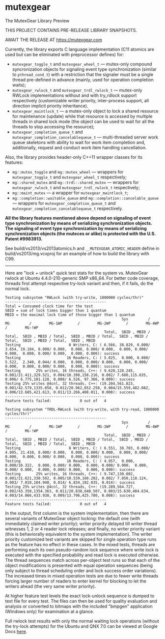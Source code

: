 # mutexgear
The MutexGear Library Preview

THIS PROJECT CONTAINS PRE-RELEASE LIBRARY SNAPSHOTS.

AWAIT THE RELEASE AT https://mutexgear.com

Currently, the library exports C language implementation 
(C11 atomics are used but can be eliminated with preprocessor defines) for:
* `mutexgear_toggle_t` and `mutexgear_wheel_t` — mutex-only compound syncronization 
objects for signaling event type synchronization (similar to `pthread_cond_t`) with 
a restriction that the signaler must be a single thread pre-defined in advance 
(mainly, used for operation completion waits);
* `mutexgear_rwlock_t` and `mutexgear_trdl_rwlock_t` — mutex-only RWLock implementations 
without and with try_rdlock support respectively (customizable writer priority, inter-process support, 
all direction implicit priority inheritance).
* `mutexgear_maintlock_t` — a mutex-only object to lock a shared resource for maintenance (update)
while that resource is accessed by multiple threads in shared lock mode 
(the object can be used to wait for all the threads to stop accessing the resource);
* `mutexgear_completion_queue_t` and `mutexgear_completion_cancelablequeue_t` — multi-threaded 
server work queue skeletons with ability to wait for work item completion and, additionally, 
request and conduct work item handling cancellation.

Also, the library provides header-only C++11 wrapper classes for its features:
* `mg::mutex_toggle` and `mg::mutex_wheel` — wrappers for `mutexgear_toggle_t` and `mutexgear_wheel_t` respectively;
* `mg::shared_mutex` and `mg::trdl::shared_mutex` — wrappers for `mutexgear_rwlock_t` and `mutexgear_trdl_rwlock_t` respectively;
* `mg::maint_mutex` — a wrapper for `mutexgear_maintlock_t`;
* `mg::completion::waitable_queue` and `mg::completion::cancelable_queue` — wrappers for 
`mutexgear_completion_queue_t` and `mutexgear_completion_cancelablequeue_t` respectively.

**All the library features mentioned above depend on signaling of event type synchronization 
by means of serializing synchronization objects. 
The signaling of event type synchronization by means of serializing synchronization objects (the muteces or alike) 
is protected with the U.S. Patent #9983913.**

See build/vs2013/vs2013atomics.h and `__MUTEXGEAR_ATOMIC_HEADER` define in build/vs2013/mg.vcxproj for an example 
of how to build the library with C99.

---

Here are "lock + unlock" quick test stats for the system vs. MutexGear rwlock at Ubuntu 4.4.0-210-generic SMP x86_64.
For better code coverage, threads first attempt respective try-lock variant and then, if it fails, do the normal lock.

    Testing subsystem "RWLock (with try-write, 1000000 cycles/thr)"
    ----------------------------------------------
    Total = Consumed clock time for the test
    SBID = sum of lock times bigger than 1 quantum
    MBID = the maximal lock time of those bigger than 1 quantum
                                                         Sys         /          MG         /        MG-1WP       /        MG-2WP       /        MG-4WP       /        MG-!WP
                                                 Total,  SBID , MBID / Total,  SBID , MBID / Total,  SBID , MBID / Total,  SBID , MBID / Total,  SBID , MBID / Total,  SBID , MBID
    Testing                      8 Writers, C: ( 6.566, 38.829, 0.000/ 3.654, 19.104, 0.000/ 0.000,  0.000, 0.000/ 0.000,  0.000, 0.000/ 0.000,  0.000, 0.000/ 0.000,  0.000, 0.000): success
    Testing                     16 Readers, C: ( 5.025,  0.000, 0.000/ 5.522,  2.340, 0.044/ 0.000,  0.000, 0.000/ 0.000,  0.000, 0.000/ 0.000,  0.000, 0.000/ 0.000,  0.000, 0.000): success
    Testing       25% writes, 16 threads, C++: ( 9.620,128.245, 0.001/21.411,329.521, 0.004/10.398,158.216, 0.002/ 7.680,115.635, 0.006/ 6.775,101.128, 0.008/ 6.526, 97.366, 0.009): success
    Testing 25% writes @4cnl, 32 threads, C++: (19.204,561.823, 0.001/42.579,1335.058, 0.012/20.962,652.258, 0.004/15.559,482.082, 0.006/13.685,421.613, 0.011/13.266,408.011, 0.008): success
    ----------------------------------------------
    Feature tests failed:             0 out of   4
    
    Testing subsystem "TRDL-RWLock (with try-write, with try-read, 1000000 cycles/thr)"
    ----------------------------------------------
                                                         Sys         /          MG         /        MG-1WP       /        MG-2WP       /        MG-4WP       /        MG-!WP
                                                 Total,  SBID , MBID / Total,  SBID , MBID / Total,  SBID , MBID / Total,  SBID , MBID / Total,  SBID , MBID / Total,  SBID , MBID
    Testing                      8 Writers, C: ( 6.551, 38.703, 0.000/ 4.005, 21.410, 0.000/ 0.000,  0.000, 0.000/ 0.000,  0.000, 0.000/ 0.000,  0.000, 0.000/ 0.000,  0.000, 0.000): success
    Testing                     16 Readers, C: ( 4.957,  0.000, 0.000/10.322,  0.000, 0.000/ 0.000,  0.000, 0.000/ 0.000,  0.000, 0.000/ 0.000,  0.000, 0.000/ 0.000,  0.000, 0.000): success
    Testing       25% writes, 16 threads, C++: ( 9.747,130.002, 0.001/21.621,330.592, 0.005/10.539,160.202, 0.002/ 7.850,118.124, 0.003/ 7.010,104.940, 0.014/ 6.834,102.035, 0.014): success
    Testing 25% writes @4cnl, 32 threads, C++: (19.289,564.727, 0.002/43.350,1354.363, 0.011/20.838,648.507, 0.003/15.630,484.634, 0.003/14.066,433.938, 0.009/13.796,425.780, 0.008): success
    ----------------------------------------------
    Feature tests failed:             0 out of   4

In the output, first column is the system implementation, then there are several variants of MutexGear object locking:
the default one (with immediately claimed writer priority); writer priority delayed till writer thread witnesses 1, 2 or 4
reader lock releases; and finally, no writer priority variant (this is behaviorally equivalent to the system implementation).
The writer priority customized test variants are skipped for single operation type runs as the feature has no effect in these cases.
In the mixed tests, threads are performing each its own pseudo-random lock sequence where write lock is executed with the specified 
probability and read lock is executed otherwise. The thread sequences match across per-object test runs so that each of the object modifications
is presented with equal operation sequences (being only subject to thread scheduling order and lock success order variations). 
The increased times in mixed operation tests are due to fewer write threads forcing larger number of readers to enter kernel for blocking 
to let the writers ahead (the very same writer priority).

At higher feature test levels the exact lock-unlock sequence is dumped to text file for every test. The files can then be used
for quality evaluation and analysis or converted to bitmaps with the included "bmpgen" application (Windows only) for examination at a glance.

Full rwlock test results with only the normal waiting lock operations (without the try-lock attempts) for the Ubuntu and QNX 7.0 can be viewed 
at Google Docs [here](https://docs.google.com/spreadsheets/d/e/2PACX-1vRC2eo9GgW6cVeUhM4mzHG5s3DrkiJS5H8meJ1DAoIzuTt6TYwqED2WI5lU332hp1hb37q-lpxUsB3y/pubhtml).
